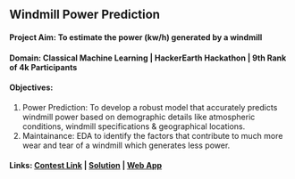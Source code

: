 ## Windmill Power Prediction

#### Project Aim: To estimate the power (kw/h) generated by a windmill

#### Domain: Classical Machine Learning | HackerEarth Hackathon | 9th Rank of 4k Participants 

#### Objectives:
1. Power Prediction: To develop a robust model that accurately predicts windmill power based on demographic details like atmospheric conditions, windmill specifications & geographical locations.
2. Maintainance: EDA to identify the factors that contribute to much more wear and tear of a windmill which generates less power.

#### Links: [Contest Link](https://www.hackerearth.com/challenges/competitive/hackerearth-machine-learning-challenge-predict-windmill-power/machine-learning/predict-the-power-kwh-produced-from-the-windmills-8-f055f832/) | [Solution](https://www.kaggle.com/code/mykeysid10/windmill-power-prediction)  |  [Web App](https://mykeysid10.shinyapps.io/windmill-power-prediction/)

